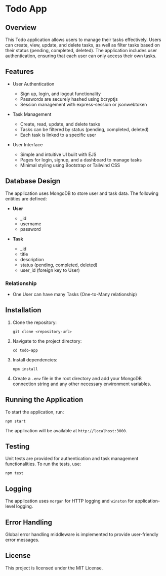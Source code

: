 # Todo App

## Overview
This Todo application allows users to manage their tasks effectively. Users can create, view, update, and delete tasks, as well as filter tasks based on their status (pending, completed, deleted). The application includes user authentication, ensuring that each user can only access their own tasks.

## Features
- User Authentication
  - Sign up, login, and logout functionality
  - Passwords are securely hashed using bcryptjs
  - Session management with express-session or jsonwebtoken

- Task Management
  - Create, read, update, and delete tasks
  - Tasks can be filtered by status (pending, completed, deleted)
  - Each task is linked to a specific user

- User Interface
  - Simple and intuitive UI built with EJS
  - Pages for login, signup, and a dashboard to manage tasks
  - Minimal styling using Bootstrap or Tailwind CSS

## Database Design
The application uses MongoDB to store user and task data. The following entities are defined:

- **User**
  - _id
  - username
  - password

- **Task**
  - _id
  - title
  - description
  - status (pending, completed, deleted)
  - user_id (foreign key to User)

### Relationship
- One User can have many Tasks (One-to-Many relationship)

## Installation
1. Clone the repository:
   ```
   git clone <repository-url>
   ```
2. Navigate to the project directory:
   ```
   cd todo-app
   ```
3. Install dependencies:
   ```
   npm install
   ```
4. Create a `.env` file in the root directory and add your MongoDB connection string and any other necessary environment variables.

## Running the Application
To start the application, run:
```
npm start
```
The application will be available at `http://localhost:3000`.

## Testing
Unit tests are provided for authentication and task management functionalities. To run the tests, use:
```
npm test
```

## Logging
The application uses `morgan` for HTTP logging and `winston` for application-level logging.

## Error Handling
Global error handling middleware is implemented to provide user-friendly error messages.

## License
This project is licensed under the MIT License.
